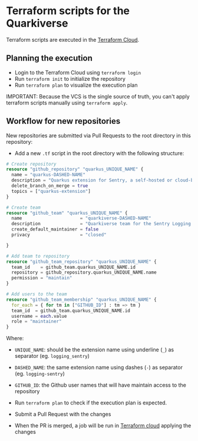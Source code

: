 # Terraform scripts for the Quarkiverse

Terraform scripts are executed in the [Terraform Cloud]( https://app.terraform.io/app/quarkiverse/workspaces/quarkiverse-devops).


## Planning the execution

- Login to the Terraform Cloud using `terraform login`
- Run `terraform init` to initialize the repository
- Run `terraform plan` to visualize the execution plan


IMPORTANT: Because the VCS is the single source of truth, you can't apply terraform scripts manually using `terraform apply`. 

## Workflow for new repositories

New repositories are submitted via Pull Requests to the root directory in this repository:

- Add a new `.tf` script in the root directory with the following structure: 

```terraform
# Create repository
resource "github_repository" "quarkus_UNIQUE_NAME" {
  name = "quarkus-DASHED-NAME"
  description = "Quarkus extension for Sentry, a self-hosted or cloud-based error monitoring solution"
  delete_branch_on_merge = true
  topics = ["quarkus-extension"]
}

# Create team
resource "github_team" "quarkus_UNIQUE_NAME" {
  name                      = "quarkiverse-DASHED-NAME"
  description               = "Quarkiverse team for the Sentry Logging extension"
  create_default_maintainer = false
  privacy                   = "closed"

}

# Add team to repository
resource "github_team_repository" "quarkus_UNIQUE_NAME" {
  team_id    = github_team.quarkus_UNIQUE_NAME.id
  repository = github_repository.quarkus_UNIQUE_NAME.name
  permission = "maintain"
}

# Add users to the team
resource "github_team_membership" "quarkus_UNIQUE_NAME" {
  for_each = { for tm in ["GITHUB_ID"] : tm => tm }
  team_id  = github_team.quarkus_UNIQUE_NAME.id
  username = each.value
  role = "maintainer"
}
```

Where:

- `UNIQUE_NAME`: should be the extension name using underline (`_`) as separator (eg. `logging_sentry`)
- `DASHED_NAME`: the same extension name using dashes (`-`) as separator (eg. `logging-sentry`)
- `GITHUB_ID`: the Github user names that will have maintain access to the repository

- Run `terraform plan` to check if the execution plan is expected.
- Submit a Pull Request with the changes
- When the PR is merged, a job will be run in [Terraform cloud](https://app.terraform.io/app/quarkiverse/workspaces/quarkiverse-devops/runs) applying the changes
